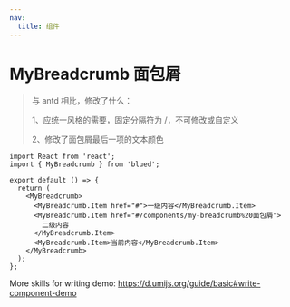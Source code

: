 ```yaml
---
nav:
  title: 组件
---
```


# MyBreadcrumb 面包屑

> 与 antd 相比，修改了什么：
>
> 1、应统一风格的需要，固定分隔符为 /，不可修改或自定义
>
> 2、修改了面包屑最后一项的文本颜色

```tsx
import React from 'react';
import { MyBreadcrumb } from 'blued';

export default () => {
  return (
    <MyBreadcrumb>
      <MyBreadcrumb.Item href="#">一级内容</MyBreadcrumb.Item>
      <MyBreadcrumb.Item href="#/components/my-breadcrumb%20面包屑">
        二级内容
      </MyBreadcrumb.Item>
      <MyBreadcrumb.Item>当前内容</MyBreadcrumb.Item>
    </MyBreadcrumb>
  );
};
```

More skills for writing demo: https://d.umijs.org/guide/basic#write-component-demo
